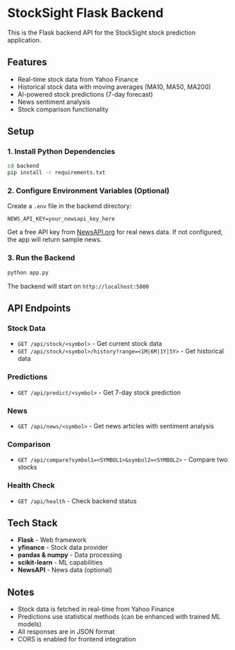 # StockSight Flask Backend

This is the Flask backend API for the StockSight stock prediction application.

## Features

- Real-time stock data from Yahoo Finance
- Historical stock data with moving averages (MA10, MA50, MA200)
- AI-powered stock predictions (7-day forecast)
- News sentiment analysis
- Stock comparison functionality

## Setup

### 1. Install Python Dependencies

```bash
cd backend
pip install -r requirements.txt
```

### 2. Configure Environment Variables (Optional)

Create a `.env` file in the backend directory:

```env
NEWS_API_KEY=your_newsapi_key_here
```

Get a free API key from [NewsAPI.org](https://newsapi.org/) for real news data. If not configured, the app will return sample news.

### 3. Run the Backend

```bash
python app.py
```

The backend will start on `http://localhost:5000`

## API Endpoints

### Stock Data
- `GET /api/stock/<symbol>` - Get current stock data
- `GET /api/stock/<symbol>/history?range=<1M|6M|1Y|5Y>` - Get historical data

### Predictions
- `GET /api/predict/<symbol>` - Get 7-day stock prediction

### News
- `GET /api/news/<symbol>` - Get news articles with sentiment analysis

### Comparison
- `GET /api/compare?symbol1=<SYMBOL1>&symbol2=<SYMBOL2>` - Compare two stocks

### Health Check
- `GET /api/health` - Check backend status

## Tech Stack

- **Flask** - Web framework
- **yfinance** - Stock data provider
- **pandas & numpy** - Data processing
- **scikit-learn** - ML capabilities
- **NewsAPI** - News data (optional)

## Notes

- Stock data is fetched in real-time from Yahoo Finance
- Predictions use statistical methods (can be enhanced with trained ML models)
- All responses are in JSON format
- CORS is enabled for frontend integration
